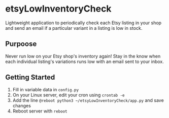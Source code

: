 # etsyLowInventoryCheck
Lightweight application to periodically check each Etsy listing in your shop and send an email if a particular variant in a listing is low in stock.

## Purpoose
Never run low on your Etsy shop's inventory again! Stay in the know when each individual listing's variations runs low with an email sent to your inbox.

## Getting Started
1. Fill in variable data in `config.py`
2. On your Linux server, edit your cron using `crontab -e`
3. Add the line `@reboot python3 ~/etsyLowInventoryCheck/app.py` and save changes
4. Reboot server with `reboot` 
